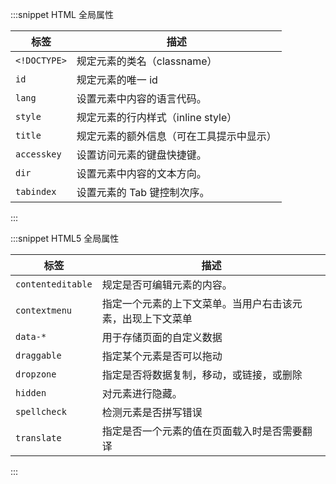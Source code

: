 :::snippet HTML 全局属性

| 标签      | 描述                                     |
| --------- | ---------------------------------------- |
| `<!DOCTYPE>`     | 规定元素的类名（classname）              |
| `id`        | 规定元素的唯一 id                        |
| `lang`      | 设置元素中内容的语言代码。               |
| `style`     | 规定元素的行内样式（inline style）       |
| `title`     | 规定元素的额外信息（可在工具提示中显示） |
| `accesskey` | 设置访问元素的键盘快捷键。               |
| `dir`       | 设置元素中内容的文本方向。               |
| `tabindex` | 设置元素的 Tab 键控制次序。              |

:::

:::snippet HTML5 全局属性

| 标签            | 描述                                                       |
| --------------- | ---------------------------------------------------------- |
| `contenteditable` | 规定是否可编辑元素的内容。                                 |
| `contextmenu`     | 指定一个元素的上下文菜单。当用户右击该元素，出现上下文菜单 |
| `data-*`          | 用于存储页面的自定义数据                                   |
| `draggable`       | 指定某个元素是否可以拖动                                   |
| `dropzone`        | 指定是否将数据复制，移动，或链接，或删除                   |
| `hidden`          | 对元素进行隐藏。                            |
| `spellcheck`      | 检测元素是否拼写错误                                       |
| `translate`       | 指定是否一个元素的值在页面载入时是否需要翻译               |

:::
